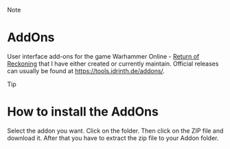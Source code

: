 > [!NOTE]
> # AddOns
> 
> User interface add-ons for the game Warhammer Online - [Return of Reckoning](https://www.returnofreckoning.com/) that I have either created or currently maintain. Official releases can usually be found at https://tools.idrinth.de/addons/.

> [!TIP]
> # How to install the AddOns
> 
> Select the addon you want. Click on the folder. Then click on the ZIP file and download it.
> After that you have to extract the zip file to your Addon folder.
